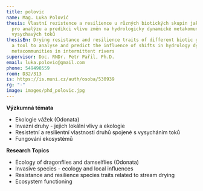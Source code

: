 ```yaml
---
title: polovic
name: Mag. Luka Polović
thesis: Vlastní rezistence a resilience u různých biotických skupin jako nástroj
  pro analýzu a predikci vlivu změn na hydrologicky dynamické metakomunity
  vysychavých toků
thesisEn: Drying resistance and resilience traits of different biotic groups as
  a tool to analyse and predict the influence of shifts in hydrology dynamics on
  metacommunities in intermittent rivers
supervisor: Doc. RNDr. Petr Pařil, Ph.D.
email: luka.polovic@gmail.com
phone: 549498559
room: D32/313
is: https://is.muni.cz/auth/osoba/530939
rg: "-"
image: images/phd_polovic.jpg
---
```

<div class="cz">

**Výzkumná témata**

* Ekologie vážek (Odonata)
* I﻿nvazní druhy - jejich lokální vlivy a ekologie
* R﻿esistetní a resilientní vlastnosti druhů spojené s vysycháním toků
* F﻿ungování ekosystémů

</div>

<div class="en">

**Research Topics**

* E﻿cology of dragonflies and damselflies (Odonata)
* I﻿nvasive species - ecology and local influences
* R﻿esistance and resilience species traits related to stream drying
* E﻿cosystem functioning

</div>